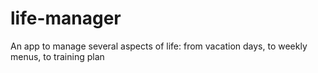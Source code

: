 # life-manager
An app to manage several aspects of life: from vacation days, to weekly menus, to training plan
